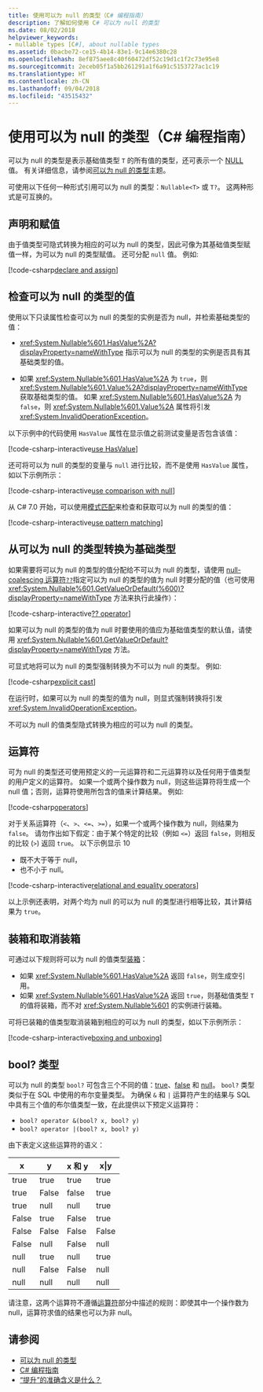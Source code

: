 ```yaml
---
title: 使用可以为 null 的类型（C# 编程指南）
description: 了解如何使用 C# 可以为 null 的类型
ms.date: 08/02/2018
helpviewer_keywords:
- nullable types [C#], about nullable types
ms.assetid: 0bacbe72-ce15-4b14-83e1-9c14e6380c28
ms.openlocfilehash: 8ef875aee8c40f60472df52c19d1c1f2c73e95e8
ms.sourcegitcommit: 2eceb05f1a5bb261291a1f6a91c5153727ac1c19
ms.translationtype: HT
ms.contentlocale: zh-CN
ms.lasthandoff: 09/04/2018
ms.locfileid: "43515432"
---
```

# <a name="using-nullable-types-c-programming-guide"></a>使用可以为 null 的类型（C# 编程指南）

可以为 null 的类型是表示基础值类型 `T` 的所有值的类型，还可表示一个 [NULL](../../language-reference/keywords/null.md) 值。 有关详细信息，请参阅[可以为 null 的类型](index.md)主题。

可使用以下任何一种形式引用可以为 null 的类型：`Nullable<T>` 或 `T?`。 这两种形式是可互换的。  
  
## <a name="declaration-and-assignment"></a>声明和赋值

由于值类型可隐式转换为相应的可以为 null 的类型，因此可像为其基础值类型赋值一样，为可以为 null 的类型赋值。 还可分配 `null` 值。  例如:
  
[!code-csharp[declare and assign](../../../../samples/snippets/csharp/programming-guide/nullable-types/NullableTypesUsage.cs#1)]

## <a name="examination-of-a-nullable-type-value"></a>检查可以为 null 的类型的值

使用以下只读属性检查可以为 null 的类型的实例是否为 null，并检索基础类型的值：  
  
- <xref:System.Nullable%601.HasValue%2A?displayProperty=nameWithType> 指示可以为 null 的类型的实例是否具有其基础类型的值。
  
- 如果 <xref:System.Nullable%601.HasValue%2A> 为 `true`，则 <xref:System.Nullable%601.Value%2A?displayProperty=nameWithType> 获取基础类型的值。 如果 <xref:System.Nullable%601.HasValue%2A> 为 `false`，则 <xref:System.Nullable%601.Value%2A> 属性将引发 <xref:System.InvalidOperationException>。
  
以下示例中的代码使用 `HasValue` 属性在显示值之前测试变量是否包含该值：
  
[!code-csharp-interactive[use HasValue](../../../../samples/snippets/csharp/programming-guide/nullable-types/NullableTypesUsage.cs#2)]
  
还可将可以为 null 的类型的变量与 `null` 进行比较，而不是使用 `HasValue` 属性，如以下示例所示：  
  
[!code-csharp-interactive[use comparison with null](../../../../samples/snippets/csharp/programming-guide/nullable-types/NullableTypesUsage.cs#3)]

从 C# 7.0 开始，可以使用[模式匹配](../../pattern-matching.md)来检查和获取可以为 null 的类型的值：

[!code-csharp-interactive[use pattern matching](../../../../samples/snippets/csharp/programming-guide/nullable-types/NullableTypesUsage.cs#4)]

## <a name="conversion-from-a-nullable-type-to-an-underlying-type"></a>从可以为 null 的类型转换为基础类型

如果需要将可以为 null 的类型的值分配给不可以为 null 的类型，请使用 [null-coalescing 运算符`??`](../../language-reference/operators/null-coalescing-operator.md)指定可以为 null 的类型的值为 null 时要分配的值（也可使用 <xref:System.Nullable%601.GetValueOrDefault(%600)?displayProperty=nameWithType> 方法来执行此操作）：
  
[!code-csharp-interactive[?? operator](../../../../samples/snippets/csharp/programming-guide/nullable-types/NullableTypesUsage.cs#5)]

如果可以为 null 的类型的值为 null 时要使用的值应为基础值类型的默认值，请使用 <xref:System.Nullable%601.GetValueOrDefault?displayProperty=nameWithType> 方法。
  
可显式地将可以为 null 的类型强制转换为不可以为 null 的类型。 例如:  
  
[!code-csharp[explicit cast](../../../../samples/snippets/csharp/programming-guide/nullable-types/NullableTypesUsage.cs#6)]

在运行时，如果可以为 null 的类型的值为 null，则显式强制转换将引发 <xref:System.InvalidOperationException>。

不可以为 null 的值类型隐式转换为相应的可以为 null 的类型。
  
## <a name="operators"></a>运算符

可为 null 的类型还可使用预定义的一元运算符和二元运算符以及任何用于值类型的用户定义的运算符。 如果一个或两个操作数为 null，则这些运算符将生成一个 null 值；否则，运算符使用所包含的值来计算结果。 例如:  
  
[!code-csharp[operators](../../../../samples/snippets/csharp/programming-guide/nullable-types/NullableTypesUsage.cs#7)]
  
对于关系运算符（`<`、`>`、`<=`、`>=`），如果一个或两个操作数为 null，则结果为 `false`。 请勿作出如下假定：由于某个特定的比较（例如 `<=`）返回 `false`，则相反的比较 (`>`) 返回 `true`。 以下示例显示 10

- 既不大于等于 null，
- 也不小于 null。
  
[!code-csharp-interactive[relational and equality operators](../../../../samples/snippets/csharp/programming-guide/nullable-types/NullableTypesUsage.cs#8)]
  
以上示例还表明，对两个均为 null 的可以为 null 的类型进行相等比较，其计算结果为 `true`。

## <a name="boxing-and-unboxing"></a>装箱和取消装箱

可通过以下规则将可以为 null 的值类型[装箱](../types/boxing-and-unboxing.md)：

- 如果 <xref:System.Nullable%601.HasValue%2A> 返回 `false`，则生成空引用。  
- 如果 <xref:System.Nullable%601.HasValue%2A> 返回 `true`，则基础值类型 `T` 的值将装箱，而不对 <xref:System.Nullable%601> 的实例进行装箱。

可将已装箱的值类型取消装箱到相应的可以为 null 的类型，如以下示例所示：

[!code-csharp-interactive[boxing and unboxing](../../../../samples/snippets/csharp/programming-guide/nullable-types/NullableTypesUsage.cs#9)]

## <a name="the-bool-type"></a>bool? 类型

可以为 null 的类型 `bool?` 可包含三个不同的值：[true](../../language-reference/keywords/true-literal.md)、[false](../../language-reference/keywords/false-literal.md) 和 [null](../../language-reference/keywords/null.md)。 `bool?` 类型类似于在 SQL 中使用的布尔变量类型。 为确保 `&` 和 `|` 运算符产生的结果与 SQL 中具有三个值的布尔值类型一致，在此提供以下预定义运算符：

- `bool? operator &(bool? x, bool? y)`  
- `bool? operator |(bool? x, bool? y)`  
  
由下表定义这些运算符的语义：  
  
|x|y|x 和 y|x&#124;y|  
|-------|-------|---------|--------------|  
|true|true|true|true|  
|true|False|false|true|  
|true|null|null|true|  
|False|true|False|true|  
|False|False|False|False|  
|False|null|False|null|  
|null|true|null|true|  
|null|False|False|null|  
|null|null|null|null|  

请注意，这两个运算符不遵循[运算符](#operators)部分中描述的规则：即使其中一个操作数为 null，运算符求值的结果也可以为非 null。
  
## <a name="see-also"></a>请参阅

- [可以为 null 的类型](index.md)  
- [C# 编程指南](../../programming-guide/index.md)  
- [“提升”的准确含义是什么？](https://blogs.msdn.microsoft.com/ericlippert/2007/06/27/what-exactly-does-lifted-mean/)  
